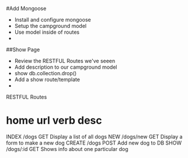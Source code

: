 #Add Mongoose
* Install and configure mongoose
* Setup the campground model
* Use model inside of routes
* 

##Show Page
* Review the RESTFUL Routes we've seeen
* Add description to our campground model
* show db.collection.drop()
* Add a show route/template
* 

RESTFUL Routes

home        url         verb    desc
=============================================
INDEX   /dogs           GET     Display a list of all dogs
NEW     /dogs/new       GET     Display a form to make a new dog
CREATE  /dogs           POST    Add new dog to DB
SHOW    /dogs/:id       GET     Shows info about one particular dog